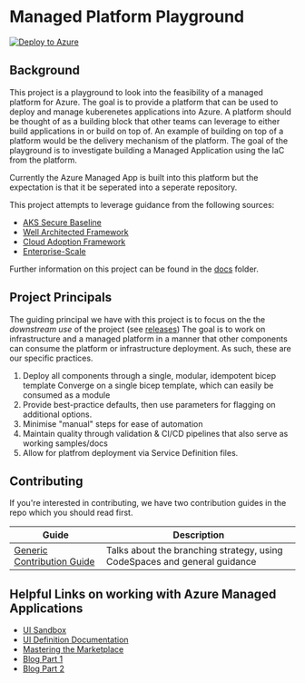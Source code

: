 # Managed Platform Playground

[![Deploy to Azure](http://azuredeploy.net/deploybutton.png)](https://portal.azure.com/#create/Microsoft.Template/uri/https%3A%2F%2Fraw.githubusercontent.com%2Fdanielscholl%2Fmanaged-platform%2Fmain%2Fazuredeploy.json)


## Background

This project is a playground to look into the feasibility of a managed platform for Azure. The goal is to provide a platform that can be used to deploy and manage kuberenetes applications into Azure. A platform should be thought of as a building block that other teams can leverage to either build applications in or build on top of.  An example of building on top of a platform would be the delivery mechanism of the platform. The goal of the playground is to investigate building a Managed Application using the IaC from the platform.

Currently the Azure Managed App is built into this platform but the expectation is that it be seperated into a seperate repository.

This project attempts to leverage guidance from the following sources:

- [AKS Secure Baseline](https://docs.microsoft.com/azure/architecture/reference-architectures/containers/aks/secure-baseline-aks)
- [Well Architected Framework](https://docs.microsoft.com/azure/architecture/framework/)
- [Cloud Adoption Framework](https://azure.microsoft.com/cloud-adoption-framework/)
- [Enterprise-Scale](https://github.com/Azure/Enterprise-Scale) 


Further information on this project can be found in the [docs](docs/setup.md) folder.

## Project Principals

The guiding principal we have with this project is to focus on the the *downstream use* of the project (see [releases](https://github.com/danielscholl/managed-platform/releases))  The goal is to work on infrastructure and a managed platform in a manner that other components can consume the platform or infrastructure deployment. As such, these are our specific practices.

1. Deploy all components through a single, modular, idempotent bicep template Converge on a single bicep template, which can easily be consumed as a module
2. Provide best-practice defaults, then use parameters for flagging on additional options.
3. Minimise "manual" steps for ease of automation
4. Maintain quality through validation & CI/CD pipelines that also serve as working samples/docs
5. Allow for platfrom deployment via Service Definition files.

## Contributing

If you're interested in contributing, we have two contribution guides in the repo which you should read first.

Guide | Description
----- | -----------
[Generic Contribution Guide](CONTRIBUTING.md) | Talks about the branching strategy, using CodeSpaces and general guidance


## Helpful Links on working with Azure Managed Applications

- [UI Sandbox](https://portal.azure.com/?feature.customPortal=false&#blade/Microsoft_Azure_CreateUIDef/SandboxBlade)
- [UI Definition Documentation](https://docs.microsoft.com/en-us/azure/azure-resource-manager/managed-applications/create-uidefinition-overview)
- [Mastering the Marketplace](http://aka.ms/MasteringTheMarketplace)
- [Blog Part 1](https://arsenvlad.medium.com/simple-azure-managed-application-creating-testing-and-publishing-in-partner-center-d2cb3b98bed2)
- [Blog Part 2](https://arsenvlad.medium.com/azure-managed-application-with-aks-and-deployment-time-or-cross-tenant-role-assignments-to-vm-and-3ebce7d607c2)
